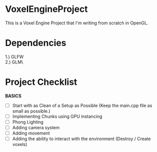 # VoxelEngineProject

This is a Voxel Engine Project that I'm writing from scratch in OpenGL.

# Dependencies
1.) GLFW\
2.) GLM\

# Project Checklist
  **BASICS**
- [ ] Start with as Clean of a Setup as Possible (Keep the main.cpp file as small as possible.)
- [ ] Implementing Chunks using GPU instancing
- [ ] Phong Lighting
- [ ] Adding camera system
- [ ] Adding movement
- [ ] Adding the ability to interact with the environment (Destroy / Create voxels)
